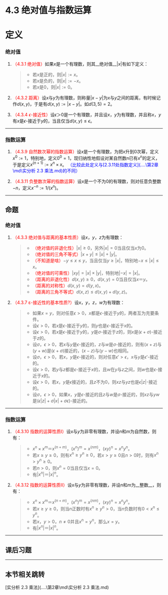 # 4.3 绝对值与指数运算
# 定义

### 绝对值

1. <font color=red>（4.3.1 绝对值）</font>如果$x$是一个有理数，则其__绝对值__$|x|$有如下定义：
   
   > * 若$x$是正的，则$|x|:=x$。
   > * 若$x$是负的，则$|x|:=-x$。
   > * 若$x$是$0$，则$|x|:=0$。
   
2. <font color=red>（4.3.2 距离）</font>设$x$与$y$为有理数，则称量$|x-y|$为$x$与$y$之间的距离，有时候记作$d(x,y)$，于是有$d(x,y):=|x-y|$。如$d(3,5)=2$。

3. <font color=red>（4.3.4 $\epsilon$-接近性）</font>设$\epsilon＞0$是一个有理数，并且设$x$，$y$为有理数，并且称$x$，$y$有$x$是$\epsilon$-接近于$y$的，当且仅当$d(x,y)\leq\epsilon$。

---

### 指数运算

1. <font color=red>（4.3.9 自然数次幂的指数运算）</font>设$x$是一个有理数，为把$x$升到$0$次幂，定义$x^0:=1$，特别地，定义$0^0=1$，现归纳性地假设对某自然数$n$已有$x^n$的定义，于是定义$x^{(n+1)}:=x^n\times x$。
   <font color=blue>（比较此处定义与[2.3.11处指数定义](..\..\第2章\md\实分析 2.3 乘法.md)的不同）</font>

2. <font color=red>（4.3.11 负整数次幂的指数运算）</font>设$x$是一个不为$0$的有理数，则对任意负整数$-n$，定义$x^{-n}:=1/(x^n)$。

---

## 命题

### 绝对值

1. <font color=red>（4.3.3 绝对值与距离的基本性质）</font>设$x$，$y$，$z$为有理数：

   > * <font color=red>（绝对值的非退化性）</font>$|x|\geq0$，另外$|x|=0$当且仅当$x$为$0$。
   > * <font color=red>（绝对值的三角不等式）</font>$|x+y|\leq|x|+|y|$。
   > * <font color=red>（不知道是啥）</font>$-y\leq x\leq y$，当且仅当$y\geq|x|$，特别地$-x\leq|x|\leq x$。
   > * <font color=red>（绝对值的可乘性）</font>$|xy|=|x|\times|y|$，特别地$|-x|=|x|$。
   > * <font color=red>（距离的非退化性）</font>$d(x,y)\geq0$，$d(x,y)=0$当且仅当$x＝y$。
   > * <font color=red>（距离的对称性）</font>$d(x,y)=d(y,x)$。
   > * <font color=red>（距离的三角不等式）</font>$d(x,z)\leq d(x,y)+d(y,z)$。

2. <font color=red>（4.3.7 ε-接近性的基本性质?）</font>设$x$，$y$，$z$，$w$为有理数：

   > * 如果$x=y$，则对任意$\epsilon>0$，$x$都是$\epsilon$-接近于$y$的，两者互为充要条件。
   > * 设$\epsilon>0$，若$x$是$\epsilon$-接近于$y$的，则$y$也是$\epsilon$-接近于$x$的。
   > * 设$\epsilon>0$，若$x$是$\epsilon$-接近于$y$的，$y$是$\sigma$-接近于$z$的，则$x$是$(\epsilon+\sigma)$-接近于$z$的。
   > * 设$\sigma$，$\epsilon>0$，若$x$与$y$是$\epsilon$-接近的，$z$与$w$是$\sigma$-接近的，则有$(x+z)$与$(y+w)$是$(\epsilon+\sigma)$接近的，$(x-z)$与$(y-w)$也相同。
   > * 设$\sigma$，$\epsilon>0$，若$x$，$y$是$\epsilon$-接近的，则对任意$\epsilon'>\epsilon$，$x$与$y$是$\epsilon'$-接近的。
   > * 设$\epsilon>0$，若$y$与$z$都是$\epsilon$-接近于$x$的，且$w$在$y$与$z$之间，则$w$也是$\epsilon$-接近于$x$的。
   > * 设$\epsilon>0$，若$x$，$y$是$\epsilon$接近的，且$z$不为$0$，则$xz$与$yz$也是$\epsilon|z|$-接近的。
   > * 设$\sigma$，$\epsilon>0$，如果$x$，$y$是$\epsilon$-接近的且$z$与$w$是$\sigma$-接近的，则$xz$与$yw$是$(\epsilon|z|+\sigma|x|+\sigma\epsilon)$-接近的。

---

### 指数运算
1. <font color=red>（4.3.10 指数的运算性质I）</font>设$x$与$y$为非零有理数，并设$n$和$m$为自然数，则有：

   > * $x^n\times x^m＝x^{(n+m)}$，$(x^n)^m=x^{(nm)}$，$(xy)^n=x^ny^n$。
   > * 若$x\geq y\geq0$，则有$x^n\geq y^n\geq0$，若$x>y\geq0$且$n>0$时，则有$x^n>y^n≥0$。
   > * 若$n>0$，则$x^n=0$当且仅当$x=0$。
   > * 有$|x^n|＝|x|^n$。

2. <font color=red>（4.3.12 指数的运算性质II）</font>设$x$与$y$为非零有理数，并设$n$和$m$为__整数__，则有：

   > * $x^n\times x^m＝x^{(n+m)}$，$(x^n)^m=x^{(nm)}$，$(xy)^n=x^ny^n$。
   > * 若$x\geq y\geq0$，则当$n$正数时有$x^n\geq y^n>0$，当$n$负数时有$0<x^n\leq y^n$。
   > * 若$x$，$y>0$，$n\ne0$并且$x^n=y^n$，那么$x=y$。
   > * 有$|x^n|＝|x|^n$。


---

## 课后习题

---

## 本节相关跳转

[实分析 2.3 乘法](..\..\第2章\md\实分析 2.3 乘法.md)

